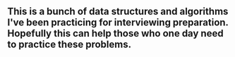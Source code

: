 ## This is a bunch of data structures and algorithms I've been practicing for interviewing preparation. Hopefully this can help those who one day need to practice these problems.